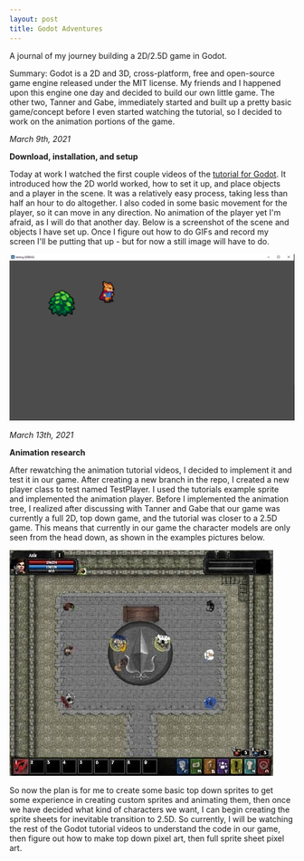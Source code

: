 ```yaml
---
layout: post
title: Godot Adventures
---
```


A journal of my journey building a 2D/2.5D game in Godot.

Summary: Godot is a 2D and 3D, cross-platform, free and open-source game engine released under the MIT license. My friends and I happened upon this engine one day and decided to build our own little game. The other two, Tanner and Gabe, immediately started and built up a pretty basic game/concept before I even started watching the tutorial, so I decided to work on the animation portions of the game.

*March 9th, 2021*

**Download, installation, and setup**

Today at work I watched the first couple videos of the [tutorial for Godot](https://www.youtube.com/playlist?list=PL9FzW-m48fn2SlrW0KoLT4n5egNdX-W9a). It introduced how the 2D world worked, how to set it up, and place objects and a player in the scene. It was a relatively easy process, taking less than half an hour to do altogether. I also coded in some basic movement for the player, so it can move in any direction. No animation of the player yet I'm afraid, as I will do that another day. Below is a screenshot of the scene and objects I have set up. Once I figure out how to do GIFs and record my screen I'll be putting that up - but for now a still image will have to do.

![GodotAdventures001](/images/GodotAdventures001.PNG)

*March 13th, 2021*

**Animation research**

After rewatching the animation tutorial videos, I decided to implement it and test it in our game. After creating a new branch in the repo, I created a new player class to test named TestPlayer. I used the tutorials example sprite and implemented the animation player. Before I implemented the animation tree, I realized after discussing with Tanner and Gabe that our game was currently a full 2D, top down game, and the tutorial was closer to a 2.5D game. This means that currently in our game the character models are only seen from the head down, as shown in the examples pictures below.

![GodotAdventures002](/images/GodotAdventures002.jpg)

So now the plan is for me to create some basic top down sprites to get some experience in creating custom sprites and animating them, then once we have decided what kind of characters we want, I can begin creating the sprite sheets for inevitable transition to 2.5D. So currently, I will be watching the rest of the Godot tutorial videos to understand the code in our game, then figure out how to make top down pixel art, then full sprite sheet pixel art.
